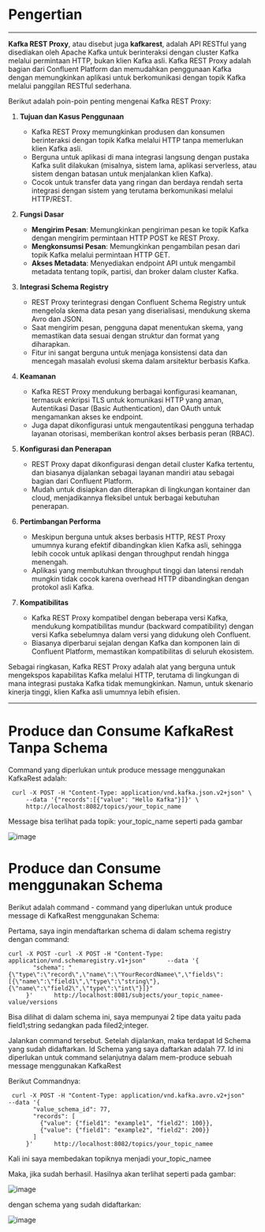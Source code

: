 # Pengertian

---

**Kafka REST Proxy**, atau disebut juga **kafkarest**, adalah API RESTful yang disediakan oleh Apache Kafka untuk berinteraksi dengan cluster Kafka melalui permintaan HTTP, bukan klien Kafka asli. Kafka REST Proxy adalah bagian dari Confluent Platform dan memudahkan penggunaan Kafka dengan memungkinkan aplikasi untuk berkomunikasi dengan topik Kafka melalui panggilan RESTful sederhana.

Berikut adalah poin-poin penting mengenai Kafka REST Proxy:

1. **Tujuan dan Kasus Penggunaan**
   - Kafka REST Proxy memungkinkan produsen dan konsumen berinteraksi dengan topik Kafka melalui HTTP tanpa memerlukan klien Kafka asli.
   - Berguna untuk aplikasi di mana integrasi langsung dengan pustaka Kafka sulit dilakukan (misalnya, sistem lama, aplikasi serverless, atau sistem dengan batasan untuk menjalankan klien Kafka).
   - Cocok untuk transfer data yang ringan dan berdaya rendah serta integrasi dengan sistem yang terutama berkomunikasi melalui HTTP/REST.

2. **Fungsi Dasar**
   - **Mengirim Pesan**: Memungkinkan pengiriman pesan ke topik Kafka dengan mengirim permintaan HTTP POST ke REST Proxy.
   - **Mengkonsumsi Pesan**: Memungkinkan pengambilan pesan dari topik Kafka melalui permintaan HTTP GET.
   - **Akses Metadata**: Menyediakan endpoint API untuk mengambil metadata tentang topik, partisi, dan broker dalam cluster Kafka.

3. **Integrasi Schema Registry**
   - REST Proxy terintegrasi dengan Confluent Schema Registry untuk mengelola skema data pesan yang diserialisasi, mendukung skema Avro dan JSON.
   - Saat mengirim pesan, pengguna dapat menentukan skema, yang memastikan data sesuai dengan struktur dan format yang diharapkan.
   - Fitur ini sangat berguna untuk menjaga konsistensi data dan mencegah masalah evolusi skema dalam arsitektur berbasis Kafka.

4. **Keamanan**
   - Kafka REST Proxy mendukung berbagai konfigurasi keamanan, termasuk enkripsi TLS untuk komunikasi HTTP yang aman, Autentikasi Dasar (Basic Authentication), dan OAuth untuk mengamankan akses ke endpoint.
   - Juga dapat dikonfigurasi untuk mengautentikasi pengguna terhadap layanan otorisasi, memberikan kontrol akses berbasis peran (RBAC).

5. **Konfigurasi dan Penerapan**
   - REST Proxy dapat dikonfigurasi dengan detail cluster Kafka tertentu, dan biasanya dijalankan sebagai layanan mandiri atau sebagai bagian dari Confluent Platform.
   - Mudah untuk disiapkan dan diterapkan di lingkungan kontainer dan cloud, menjadikannya fleksibel untuk berbagai kebutuhan penerapan.

6. **Pertimbangan Performa**
   - Meskipun berguna untuk akses berbasis HTTP, REST Proxy umumnya kurang efektif dibandingkan klien Kafka asli, sehingga lebih cocok untuk aplikasi dengan throughput rendah hingga menengah.
   - Aplikasi yang membutuhkan throughput tinggi dan latensi rendah mungkin tidak cocok karena overhead HTTP dibandingkan dengan protokol asli Kafka.

7. **Kompatibilitas**
   - Kafka REST Proxy kompatibel dengan beberapa versi Kafka, mendukung kompatibilitas mundur (backward compatibility) dengan versi Kafka sebelumnya dalam versi yang didukung oleh Confluent.
   - Biasanya diperbarui sejalan dengan Kafka dan komponen lain di Confluent Platform, memastikan kompatibilitas di seluruh ekosistem.

Sebagai ringkasan, Kafka REST Proxy adalah alat yang berguna untuk mengekspos kapabilitas Kafka melalui HTTP, terutama di lingkungan di mana integrasi pustaka Kafka tidak memungkinkan. Namun, untuk skenario kinerja tinggi, klien Kafka asli umumnya lebih efisien.

--- 

# Produce dan Consume KafkaRest Tanpa Schema

Command yang diperlukan untuk produce message menggunakan KafkaRest adalah:

```
 curl -X POST -H "Content-Type: application/vnd.kafka.json.v2+json" \
     --data '{"records":[{"value": "Hello Kafka"}]}' \
     http://localhost:8082/topics/your_topic_name
```

Message bisa terlihat pada topik: your_topic_name seperti pada gambar

![image](https://github.com/user-attachments/assets/129b313c-090a-41cd-b916-80de9e808a37)

# Produce dan Consume menggunakan Schema

Berikut adalah command - command yang diperlukan untuk produce message di KafkaRest menggunakan Schema:

Pertama, saya ingin mendaftarkan schema di dalam schema registry dengan command:

```
curl -X POST -curl -X POST -H "Content-Type: application/vnd.schemaregistry.v1+json"      --data '{
       "schema": "{\"type\":\"record\",\"name\":\"YourRecordNamee\",\"fields\":[{\"name\":\"field1\",\"type\":\"string\"},{\"name\":\"field2\",\"type\":\"int\"}]}"
     }'      http://localhost:8081/subjects/your_topic_namee-value/versions
```

Bisa dilihat di dalam schema ini, saya mempunyai 2 tipe data yaitu pada field1;string sedangkan pada filed2;integer.

Jalankan command tersebut. Setelah dijalankan, maka terdapat Id Schema yang sudah didaftarkan. Id Schema yang saya daftarkan adalah 77. Id ini diperlukan untuk command selanjutnya dalam mem-produce sebuah message menggunakan KafkaRest

Berikut Commandnya:

```
 curl -X POST -H "Content-Type: application/vnd.kafka.avro.v2+json"      --data '{
       "value_schema_id": 77,
       "records": [
         {"value": {"field1": "example1", "field2": 100}},
         {"value": {"field1": "example2", "field2": 200}}
       ]
     }'      http://localhost:8082/topics/your_topic_namee
```

Kali ini saya membedakan topiknya menjadi your_topic_namee

Maka, jika sudah berhasil. Hasilnya akan terlihat seperti pada gambar:

![image](https://github.com/user-attachments/assets/d0bb9998-f85d-4883-b32f-94646462c0b2)

dengan schema yang sudah didaftarkan:

![image](https://github.com/user-attachments/assets/3e49d6ce-bb52-4a76-9080-9724fe721b1e)

